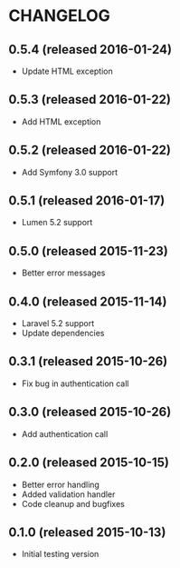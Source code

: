 # CHANGELOG

## 0.5.4 (released 2016-01-24)

- Update HTML exception

## 0.5.3 (released 2016-01-22)

- Add HTML exception

## 0.5.2 (released 2016-01-22)

- Add Symfony 3.0 support

## 0.5.1 (released 2016-01-17)

- Lumen 5.2 support

## 0.5.0 (released 2015-11-23)

- Better error messages

## 0.4.0 (released 2015-11-14)

- Laravel 5.2 support
- Update dependencies

## 0.3.1 (released 2015-10-26)

- Fix bug in authentication call

## 0.3.0 (released 2015-10-26)

- Add authentication call

## 0.2.0 (released 2015-10-15)

- Better error handling
- Added validation handler
- Code cleanup and bugfixes

## 0.1.0 (released 2015-10-13)

- Initial testing version
